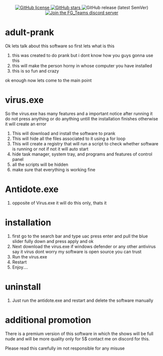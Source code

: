 <p align="center">
<a href="https://github.com/furjac/adult-prank">
    <img src="https://img.shields.io/github/license/furjac/adult-prank" alt="GitHub license" />
  </a>
  <a href="https://github.com/furjac/adult-prank/stargazers">
    <img src="https://img.shields.io/github/stars/furjac/adult-prank" alt="GitHub stars" />
  </a>
    <img alt="GitHub release (latest SemVer)" src="https://img.shields.io/github/v/release/furjac/adult-prank">
  <a href="https://discord.gg/YN9RKxewsq">
    <img src="https://img.shields.io/discord/1026098018929360967.svg?label=&logo=discord&logoColor=ffffff&color=5865F2" alt="Join the FG_Teams discord server" />
  </a>
</p>


# adult-prank
Ok lets talk about this software so first lets what is this

1. this was created to do prank but i dont know how you guys gonna use this
2. this will make the person horny in whose computer you have installed
3. this is so fun and crazy

ok enough now lets come to the main point

# virus.exe

So the virus.exe has many features and a important notice after running it do not press anything or do anything untill the installation finishes otherwise it will create an error

1. This will download and install the software to prank
2. This will hide all the files associated to it using a for loop
3. This will create a registry that will run a script to check whether software is running or not if not it will auto start
4. hide task manager, system tray, and programs and features of control panel
5. all the scripts will be hidden
6. make sure that everything is working fine

# Antidote.exe

1. opposite of Virus.exe it will do this only, thats it

# installation

1. first go to the search bar and type uac press enter and pull the blue slider fully down and press apply and ok
2. Next download the virus.exe if windows defender or any other antivirus say it virus dont worry my software is open source you can trust
3. Run the virus.exe
4. Restart
5. Enjoy....

# uninstall 

1. Just run the antidote.exe and restart and delete the software manually


# additional promotion

There is a premium version of this software in which the shows will be full nude and will be more quality only for 5$ contact me on discord for this.




Please read this carefully im not responsible for any misuse
